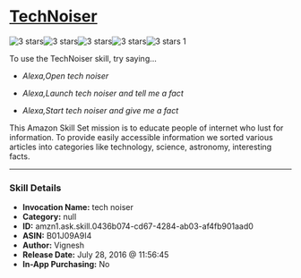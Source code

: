 # [TechNoiser](http://alexa.amazon.com/#skills/amzn1.ask.skill.0436b074-cd67-4284-ab03-af4fb901aad0)
![3 stars](../../images/ic_star_black_18dp_1x.png)![3 stars](../../images/ic_star_black_18dp_1x.png)![3 stars](../../images/ic_star_black_18dp_1x.png)![3 stars](../../images/ic_star_border_black_18dp_1x.png)![3 stars](../../images/ic_star_border_black_18dp_1x.png) 1

To use the TechNoiser skill, try saying...

* *Alexa,Open tech noiser*

* *Alexa,Launch tech noiser and tell me a fact*

* *Alexa,Start tech noiser and give me a fact*

This Amazon Skill Set  mission is to educate people of internet who lust for information. To provide easily accessible information we sorted various articles into categories like technology, science, astronomy, interesting facts.

***

### Skill Details

* **Invocation Name:** tech noiser
* **Category:** null
* **ID:** amzn1.ask.skill.0436b074-cd67-4284-ab03-af4fb901aad0
* **ASIN:** B01J09A9I4
* **Author:** Vignesh
* **Release Date:** July 28, 2016 @ 11:56:45
* **In-App Purchasing:** No
